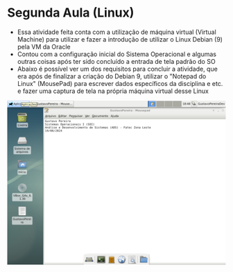 # Segunda Aula (Linux)

- Essa atividade feita conta com a utilização de máquina virtual (Virtual Machine) para utilizar e fazer a introdução de utilizar o Linux Debian (9) pela VM da Oracle 
- Contou com a configuração inicial do Sistema Operacional e algumas outras coisas após ter sido concluído a entrada de tela padrão do SO
- Abaixo é possível ver um dos requisitos para concluir a atividade, que era após de finalizar a criação do Debian 9, utilizar o "Notepad do Linux" (MousePad) para escrever dados específicos da disciplina e etc. e fazer uma captura de tela na própria máquina virtual desse Linux
<img src="Print.png" />
